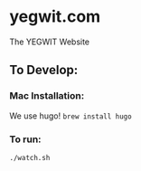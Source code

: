 # yegwit.com
The YEGWIT Website

## To Develop:
### Mac Installation:
We use hugo! `brew install hugo`
### To run:
`./watch.sh`
